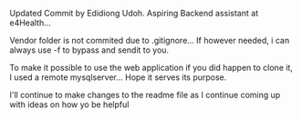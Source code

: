 Updated Commit by Edidiong Udoh. Aspiring Backend assistant at e4Health...

Vendor folder is not commited due to .gitignore... If however needed, i can always use -f to bypass and sendit to you.

To make it possible to use the web application if you did happen to clone it, I used a remote mysqlserver... Hope it serves its purpose.

I'll continue to make changes to the readme file as I continue coming up with ideas on how yo be helpful 
